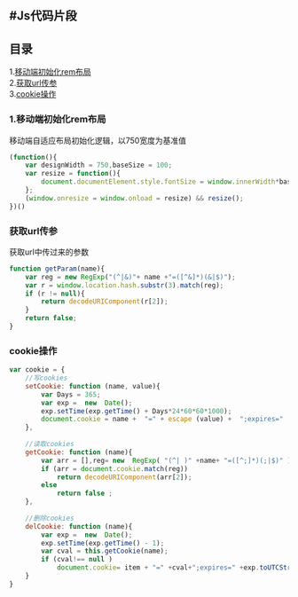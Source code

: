#Js代码片段
---
## 目录
1.[移动端初始化rem布局](#reset)  
2.[获取url传参](#param)  
3.[cookie操作](#cookie)  
### <a id="reset">1.移动端初始化rem布局</a>
移动端自适应布局初始化逻辑，以750宽度为基准值
```js
(function(){
    var designWidth = 750,baseSize = 100;
    var resize = function(){
        document.documentElement.style.fontSize = window.innerWidth*baseSize/designWidth + 'px';
    };
    (window.onresize = window.onload = resize) && resize();
})()
```
### <a id="param">获取url传参</a>
获取url中传过来的参数
```js
function getParam(name){
    var reg = new RegExp("(^|&)"+ name +"=([^&]*)(&|$)");
    var r = window.location.hash.substr(3).match(reg);
    if (r != null){
        return decodeURIComponent(r[2]);
    }
    return false;
}
```
### <a id="cookie">cookie操作</a>
```js
var cookie = {
    //写cookies
    setCookie: function (name, value){
        var Days = 365;
        var exp =  new  Date();
        exp.setTime(exp.getTime() + Days*24*60*60*1000);
        document.cookie = name +  "=" + escape (value) +  ";expires="  + exp.toUTCString();
    },
     
    //读取cookies
    getCookie: function (name){
        var arr = [],reg= new  RegExp( "(^| )" +name+ "=([^;]*)(;|$)" );
        if (arr = document.cookie.match(reg)) 
            return decodeURIComponent(arr[2]);
        else 
            return false ;
    },
     
    //删除cookies
    delCookie: function (name){
        var exp =  new  Date();
        exp.setTime(exp.getTime() - 1);
        var cval = this.getCookie(name);
        if (cval!== null ) 
            document.cookie= item + "=" +cval+";expires=" +exp.toUTCString();
    }
}
```
